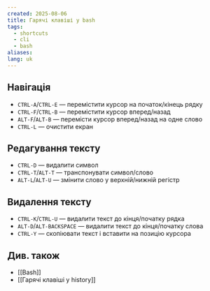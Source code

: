 ```yaml
---
created: 2025-08-06
title: Гарячі клавіші у bash
tags:
  - shortcuts
  - cli
  - bash
aliases: 
lang: uk
---
```


## Навігація

- `CTRL-A`/`CTRL-E` — перемістити курсор на початок/кінець рядку
-  `CTRL-F`/`CTRL-B` — перемістити курсор вперед/назад
- `ALT-F`/`ALT-B` — перемісти курсор вперед/назад на одне слово
- `CTRL-L` — очистити екран

##  Редагування тексту

- `CTRL-D` — видалити символ
- `CTRL-T`/`ALT-T` — транспонувати символ/слово
- `ALT-L`/`ALT-U` — змінити слово у верхній/нижній регістр

## Видалення тексту

- `CTRL-K`/`CTRL-U` — видалити текст до кінця/початку рядка
- `ALT-D`/`ALT-BACKSPACE` — видалити текст до кінця/початку слова
- `CTRL-Y` — скопіювати текст і вставити на позицію курсора

## Див. також

- [[Bash]]
- [[Гарячі клавіші у history]]